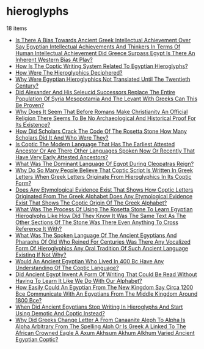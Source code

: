 # hieroglyphs
18 items

* [Is There A Bias Towards Ancient Greek Intellectual Achievement Over Say Egyptian Intellectual Achievements And Thinkers In Terms Of Human Intellectual Achievement Did Greece Surpass Egypt Is There An Inherent Western Bias At Play?](/2014/is-there-a-bias-towards-ancient-greek-intellectual-achievement-over-say-egyptian-intellectual-achievements-and-thinkers-in-terms-of-human-intellectual-achievement-did-greece-surpass-egypt-is-there-an-inherent-western-bias-at-play.md)
* [How Is The Coptic Writing System Related To Egyptian Hieroglyphs?](/2017/how-is-the-coptic-writing-system-related-to-egyptian-hieroglyphs.md)
* [How Were The Hieroglyphics Deciphered?](/2017/how-were-the-hieroglyphics-deciphered.md)
* [Why Were Egyptian Hieroglyphics Not Translated Until The Twentieth Century?](/2017/why-were-egyptian-hieroglyphics-not-translated-until-the-twentieth-century.md)
* [Did Alexander And His Seleucid Successors Replace The Entire Population Of Syria Mesopotamia And The Levant With Greeks Can This Be Proven?](/2018/did-alexander-and-his-seleucid-successors-replace-the-entire-population-of-syria-mesopotamia-and-the-levant-with-greeks-can-this-be-proven.md)
* [Why Does It Seem That Before Romans Make Christianity An Official Religion There Seems To Be No Archaeological And Historical Proof For Its Existence?](/2019/why-does-it-seem-that-before-romans-make-christianity-an-official-religion-there-seems-to-be-no-archaeological-and-historical-proof-for-its-existence.md)
* [How Did Scholars Crack The Code Of The Rosetta Stone How Many Scholars Did It And Who Were They?](/2020/how-did-scholars-crack-the-code-of-the-rosetta-stone-how-many-scholars-did-it-and-who-were-they.md)
* [Is Coptic The Modern Language That Has The Earliest Attested Ancestor Or Are There Other Languages Spoken Now Or Recently That Have Very Early Attested Ancestors?](/2020/is-coptic-the-modern-language-that-has-the-earliest-attested-ancestor-or-are-there-other-languages-spoken-now-or-recently-that-have-very-early-attested-ancestors.md)
* [What Was The Dominant Language Of Egypt During Cleopatras Reign?](/2020/what-was-the-dominant-language-of-egypt-during-cleopatras-reign.md)
* [Why Do So Many People Believe That Coptic Script Is Written In Greek Letters When Greek Letters Originate From Hieroglyphics In Its Coptic Form?](/2020/why-do-so-many-people-believe-that-coptic-script-is-written-in-greek-letters-when-greek-letters-originate-from-hieroglyphics-in-its-coptic-form.md)
* [Does Any Etymological Evidence Exist That Shows How Coptic Letters Originated From The Greek Alphabet Does Any Etymological Evidence Exist That Shows The Coptic Origin Of The Greek Alphabet?](/2021/does-any-etymological-evidence-exist-that-shows-how-coptic-letters-originated-from-the-greek-alphabet-does-any-etymological-evidence-exist-that-shows-the-coptic-origin-of-the-greek-alphabet.md)
* [What Was The Process Of Using The Rosetta Stone To Learn Egyptian Hieroglyphs Like How Did They Know It Was The Same Text As The Other Sections Of The Stone Was There Even Anything To Cross Reference It With?](/2021/what-was-the-process-of-using-the-rosetta-stone-to-learn-egyptian-hieroglyphs-like-how-did-they-know-it-was-the-same-text-as-the-other-sections-of-the-stone-was-there-even-anything-to-cross-reference-it-with.md)
* [What Was The Spoken Language Of The Ancient Egyptians And Pharaohs Of Old Who Reined For Centuries Was There Any Vocalized Form Of Hieroglyphics Any Oral Tradition Of Such Ancient Language Existing If Not Why?](/2021/what-was-the-spoken-language-of-the-ancient-egyptians-and-pharaohs-of-old-who-reined-for-centuries-was-there-any-vocalized-form-of-hieroglyphics-any-oral-tradition-of-such-ancient-language-existing-if-not-why.md)
* [Would An Ancient Egyptian Who Lived In 400 Bc Have Any Understanding Of The Coptic Language?](/2021/would-an-ancient-egyptian-who-lived-in-400-bc-have-any-understanding-of-the-coptic-language.md)
* [Did Ancient Egypt Invent A Form Of Writing That Could Be Read Without Having To Learn It Like We Do With Our Alphabet?](/2022/did-ancient-egypt-invent-a-form-of-writing-that-could-be-read-without-having-to-learn-it-like-we-do-with-our-alphabet.md)
* [How Easily Could An Egyptian From The New Kingdom Say Circa 1200 Bce Communicate With An Egyptians From The Middle Kingdom Around 1800 Bce?](/2022/how-easily-could-an-egyptian-from-the-new-kingdom-say-circa-1200-bce-communicate-with-an-egyptians-from-the-middle-kingdom-around-1800-bce.md)
* [When Did Ancient Egyptians Stop Writing In Hieroglyphs And Start Using Demotic And Coptic Instead?](/2022/when-did-ancient-egyptians-stop-writing-in-hieroglyphs-and-start-using-demotic-and-coptic-instead.md)
* [Why Did Greeks Change Letter A From Canaanite Aleph To Alpha Is Alpha Arbitrary From The Spelling Alph Or Is Greek A Linked To The African Crowned Eagle A Axum Akhsum Akhum Alkhum Varied Ancient Egyptian Coptic?](/2022/why-did-greeks-change-letter-a-from-canaanite-aleph-to-alpha-is-alpha-arbitrary-from-the-spelling-alph-or-is-greek-a-linked-to-the-african-crowned-eagle-a-axum-akhsum-akhum-alkhum-varied-ancient-egyptian-coptic.md)
